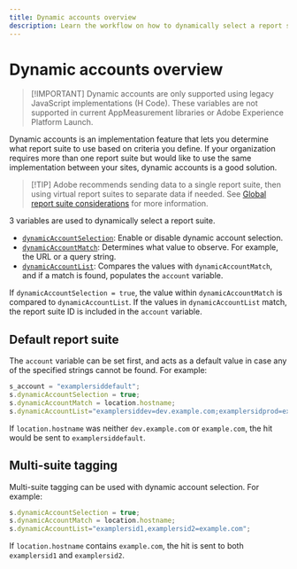 ```yaml
---
title: Dynamic accounts overview
description: Learn the workflow on how to dynamically select a report suite using H Code.
---
```


# Dynamic accounts overview

> [!IMPORTANT] Dynamic accounts are only supported using legacy JavaScript implementations (H Code). These variables are not supported in current AppMeasurement libraries or Adobe Experience Platform Launch.

Dynamic accounts is an implementation feature that lets you determine what report suite to use based on criteria you define. If your organization requires more than one report suite but would like to use the same implementation between your sites, dynamic accounts is a good solution.

> [!TIP] Adobe recommends sending data to a single report suite, then using virtual report suites to separate data if needed. See [Global report suite considerations](../../../prepare/global-rs.md) for more information.

3 variables are used to dynamically select a report suite.

* [`dynamicAccountSelection`](dynamicaccountselection.md): Enable or disable dynamic account selection.
* [`dynamicAccountMatch`](dynamicaccountmatch.md): Determines what value to observe. For example, the URL or a query string.
* [`dynamicAccountList`](dynamicaccountlist.md): Compares the values with `dynamicAccountMatch`, and if a match is found, populates the `account` variable.

If `dynamicAccountSelection = true`, the value within `dynamicAccountMatch` is compared to `dynamicAccountList`. If the values in `dynamicAccountList` match, the report suite ID is included in the `account` variable.

## Default report suite

The `account` variable can be set first, and acts as a default value in case any of the specified strings cannot be found. For example:

```javascript
s_account = "examplersiddefault";
s.dynamicAccountSelection = true;
s.dynamicAccountMatch = location.hostname;
s.dynamicAccountList="examplersiddev=dev.example.com;examplersidprod=example.com";
```

If `location.hostname` was neither `dev.example.com` or `example.com`, the hit would be sent to `examplersiddefault`.

## Multi-suite tagging

Multi-suite tagging can be used with dynamic account selection. For example:

```js
s.dynamicAccountSelection = true;
s.dynamicAccountMatch = location.hostname;
s.dynamicAccountList="examplersid1,examplersid2=example.com";
```

If `location.hostname` contains `example.com`, the hit is sent to both `examplersid1` and `examplersid2`.
